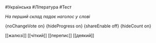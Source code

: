 #Українська #Література #Тест

*На перший склад падає наголос у слові*

{noChangeVote on}
{hideProgress on}
{shareEnable off}
{hideCount on}

[[жалюзі]]
[[чіткий]]
[[перепис]]
[[деякий]]
